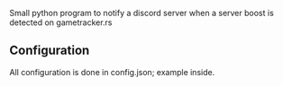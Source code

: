 Small python program to notify a discord server when a server boost is detected on gametracker.rs

## Configuration

All configuration is done in config.json; example inside.
